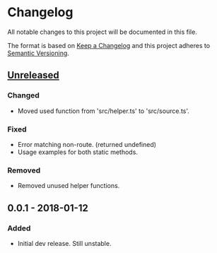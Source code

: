 # Changelog
All notable changes to this project will be documented in this file.

The format is based on [Keep a Changelog](http://keepachangelog.com/en/1.0.0/)
and this project adheres to [Semantic Versioning](http://semver.org/spec/v2.0.0.html).

## [Unreleased]

### Changed

- Moved used function from 'src/helper.ts' to 'src/source.ts'.

### Fixed

- Error matching non-route. (returned undefined)
- Usage examples for both static methods.

### Removed

- Removed unused helper functions.

## 0.0.1 - 2018-01-12

### Added

- Initial dev release. Still unstable.

[Unreleased]: https://github.com/olivierlacan/keep-a-changelog/compare/v0.0.1...HEAD
[0.0.2]: https://github.com/revam/git-koa-smart-proxy/compare/v0.0.1...v0.0.2
